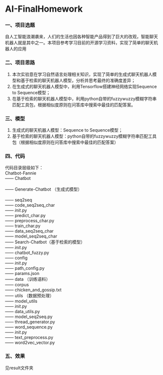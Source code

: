 # AI-FinalHomework
### 一、项目选题
 自人工智能浪潮袭来，人们的生活也因各种智能产品得到了巨大的改观，智能聊天机器人就是其中之一。本项目参考学习目前的开源学习资料，实现了简单的聊天机器人的应用

### 二、项目思路
 1. 本次实验意在学习自然语言处理相关知识，实现了简单的生成式聊天机器人模型和基于检索的聊天机器人模型，分析并思考最终的准确度差异；<br/>    
 2. 在生成式的聊天机器人模型中，利用Tensorflow搭建神经网络实现Sequence to Sequence模型；    <br/>
 3. 在基于检索的聊天机器人模型中，利用python自带的fuzzywuzzy模糊字符串匹配工具包，根据相似度原则在问答库中搜索中最佳的匹配答案。<br/>    

### 三、模型
 1. 生成式的聊天机器人模型：Sequence to Sequence模型；   
 2. 基于检索的聊天机器人模型：python自带的fuzzywuzzy模糊字符串匹配工具包（根据相似度原则在问答库中搜索中最佳的匹配答案）

### 四、代码
代码目录层级如下：  
Chatbot-Fannie
<br/> —— Chatbot  
 <br/>      —— Generate-Chatbot （生成式模型）  
 <br/>          —— seq2seq
    <br/>           —— code_seq2seq_char
  <br/>                —— _init_.py
  <br/>                —— predict_char.py
  <br/>                —— preprocess_char.py
   <br/>               —— train_char.py
   <br/>            —— data_seq2seq_char
   <br/>            —— model_seq2seq_char
    <br/>   —— Search-Chatbot（基于检索的模型）
    <br/>      —— _init_.py
    <br/>      —— chatbot_fuzzy.py
  <br/> —— config
<br/>      —— _init_.py
  <br/>    —— path_config.py
<br/>      —— params.json
 <br/>  —— data （训练语料）
<br/>      —— corpus
<br/>         —— chicken_and_gossip.txt
  <br/> —— utils （数据预处理）
<br/>       —— model_utils
<br/>          —— _init_.py
<br/>          —— data_utils.py
<br/>          —— model_seq2seq.py
<br/>          —— thread_generator.py
 <br/>         —— word_sequence.py
 <br/>      —— _init_.py
   <br/>    —— text_preprocess.py
 <br/>      —— word2vec_vector.py
         
### 五、效果
见result文件夹
